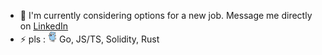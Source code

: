 - 🔭 I'm currently considering options for a new job. Message me directly on [LinkedIn](https://www.linkedin.com/in/commedesvlados/)
- ⚡ pls : <img src="./crazy_gopher_image.png" width="14" height="18" /> Go, JS/TS, Solidity, Rust









<!--
**commedesvlados/commedesvlados** is a ✨ _special_ ✨ repository because its `README.md` (this file) appears on your GitHub profile.

Here are some ideas to get you started:

- 🔭 I’m currently working on ...
- 🌱 I’m currently learning ...
- 👯 I’m looking to collaborate on ...
- 🤔 I’m looking for help with ...
- 💬 Ask me about ...
- 📫 How to reach me: ...
- 😄 Pronouns: ...
- ⚡ Fun fact: ...
-->
